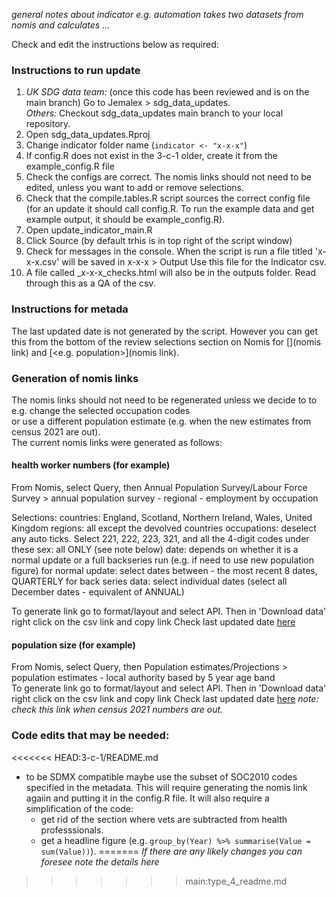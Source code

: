 *general notes about indicator e.g. automation takes two datasets from nomis and calculates ...*

Check and edit the instructions below as required:  

### Instructions to run update ###
1. *UK SDG data team:* (once this code has been reviewed and is on the main branch) Go to Jemalex > sdg_data_updates.    
   *Others:* Checkout sdg_data_updates main branch to your local repository.     
2. Open sdg_data_updates.Rproj  
3. Change indicator folder name (`indicator <- "x-x-x"`)  
4. If config.R does not exist in the 3-c-1 older, create it from the example_config.R file  
5. Check the configs are correct. The nomis links should not need to be edited, unless you want to add or remove selections. 
6. Check that the compile.tables.R script sources the correct config file (for an update it should call config.R. 
To run the example data and get example output, it should be example_config.R).   
7. Open update_indicator_main.R  
8. Click Source (by default trhis is in top right of the script window)  
9. Check for messages in the console. When the script is run a file titled 'x-x-x.csv' will be saved in x-x-x > Output 
   Use this file for the Indicator csv.  
10. A file called <date>_x-x-x_checks.html will also be in the outputs folder. Read through this as a QA of the csv.  

### Instructions for metada ###
The last updated date is not generated by the script. However you can get this from the bottom of the review selections section
on Nomis for [<short description of data>](nomis link) and
[<e.g. population>](nomis link). 
  
### Generation of nomis links ###
The nomis links should not need to be regenerated unless we decide to to e.g. change the selected occupation codes  
or use a different population estimate (e.g. when the new estimates from census 2021 are out).  
The current nomis links were generated as follows:

#### health worker numbers (for example) ####
From Nomis, select Query, then Annual Population Survey/Labour Force Survey >  annual population survey - regional - employment by occupation   
  
Selections:
   countries: England, Scotland, Northern Ireland, Wales, United Kingdom
   regions: all except the devolved countries
   occupations: deselect any auto ticks. Select 221, 222, 223, 321, and all the 4-digit codes under these
   sex: all ONLY (see note below)
   date: depends on whether it is a normal update or a full backseries run (e.g. if need to use new population figure)
         for normal update: select dates between - the most recent 8 dates, QUARTERLY 
         for back series data: select individual dates (select all December dates - equivalent of ANNUAL)

To generate link go to format/layout and select API. Then in 'Download data' right click on the csv link and copy link
Check last updated date [here](https://www.nomisweb.co.uk/query/construct/summary.asp?mode=construct&version=0&dataset=168)

#### population size (for example) ####
From Nomis, select Query, then Population estimates/Projections > population estimates - local authority based by 5 year age band  
To generate link go to format/layout and select API. Then in 'Download data' right click on the csv link and copy link
Check last updated date [here](https://www.nomisweb.co.uk/query/construct/summary.asp?mode=construct&version=0&dataset=31) *note: check this link
when census 2021 numbers are out.*  
  
### Code edits that may be needed: ###  
<<<<<<< HEAD:3-c-1/README.md
- to be SDMX compatible maybe use the subset of SOC2010 codes specified in the metadata. 
  This will require generating the nomis link agaiin and putting it in the config.R file.
  It will also require a simplification of the code:
  - get rid of the section where vets are subtracted from health professsionals.
  - get a headline figure (e.g. `group_by(Year) %>% summarise(Value = sum(Value))`). 
=======
*If there are any likely changes you can foresee note the details here*
>>>>>>> main:type_4_readme.md
